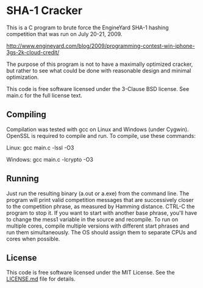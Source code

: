SHA-1 Cracker
=============
This is a C program to brute force the EngineYard SHA-1 hashing competition
that was run on July 20-21, 2009.

http://www.engineyard.com/blog/2009/programming-contest-win-iphone-3gs-2k-cloud-credit/

The purpose of this program is not to have a maximally optimized cracker, but
rather to see what could be done with reasonable design and minimal
optimization.

This code is free software licensed under the 3-Clause BSD license.  See main.c
for the full license text.

Compiling
---------
Compilation was tested with gcc on Linux and Windows (under Cygwin).  OpenSSL
is required to compile and run.  To compile, use these commands:

Linux:
gcc main.c -lssl -O3

Windows:
gcc main.c -lcrypto -O3

Running
-------
Just run the resulting binary (a.out or a.exe) from the command line.  The
program will print valid competition messages that are successively closer to
the competition phrase, as measured by Hamming distance. CTRL-C the program to
stop it.  If you want to start with another base phrase, you'll have to change
the mess1 variable in the source and recompile.  To run on multiple cores,
compile multiple versions with different start phrases and run them
simultaneously.  The OS should assign them to separate CPUs and cores when
possible.

License
-------
This code is free software licensed under the MIT License. See the
[LICENSE.md](LICENSE.md) file for details.
